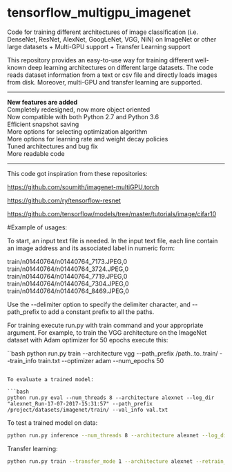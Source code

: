 # tensorflow_multigpu_imagenet
Code for training different architectures of image classification (i.e. DenseNet, ResNet, AlexNet, GoogLeNet, VGG, NiN) on ImageNet or other large datasets + Multi-GPU support + Transfer Learning support

This repository provides an easy-to-use way for training different well-known deep learning architectures on different large datasets.
The code reads dataset information from a text or csv file and directly loads images from disk. Moreover, multi-GPU and transfer learning are supported.

**************************
**New features are added**\
Completely redesigned, now more object oriented\
Now compatible with both Python 2.7 and Python 3.6\
Efficient snapshot saving\
More options for selecting optimization algorithm\
More options for learning rate and weight decay policies\
Tuned architectures and bug fix\
More readable code
**************************

This code got inspiration from these repositories:

https://github.com/soumith/imagenet-multiGPU.torch

https://github.com/ry/tensorflow-resnet

https://github.com/tensorflow/models/tree/master/tutorials/image/cifar10



#Example of usages:

To start, an input text file is needed. In the input text file, each line contain an image address and its associated label in numeric form:

train/n01440764/n01440764_7173.JPEG,0\
train/n01440764/n01440764_3724.JPEG,0\
train/n01440764/n01440764_7719.JPEG,0\
train/n01440764/n01440764_7304.JPEG,0\
train/n01440764/n01440764_8469.JPEG,0

Use the --delimiter option to specify the delimiter character, and --path_prefix to add a constant prefix to all the paths.

For training execute run.py with train command and your appropriate argument. For example, to train the VGG architecture on the ImageNet dataset with Adam optimizer for 50 epochs execute this: 

``bash
python run.py train --architecture vgg --path_prefix /path..to..train/ --train_info train.txt --optimizer adam --num_epochs 50 
```

To evaluate a trained model:

```bash
python run.py eval --num_threads 8 --architecture alexnet --log_dir "alexnet_Run-17-07-2017-15:31:57" --path_prefix /project/datasets/imagenet/train/ --val_info val.txt
```

To test a trained model on data:

```bash
python run.py inference --num_threads 8 --architecture alexnet --log_dir "alexnet_Run-17-07-2017-15:31:57" --path_prefix /project/datasets/imagenet/train/ --val_info val.txt --save_predictions preds.txt
```

Transfer learning:

```bash
python run.py train --transfer_mode 1 --architecture alexnet --retrain_from ./alexnet_Run-17-07-2017-15:31:57 --optimizer momentum --LR_policy constant --LR_details 0.001
```
